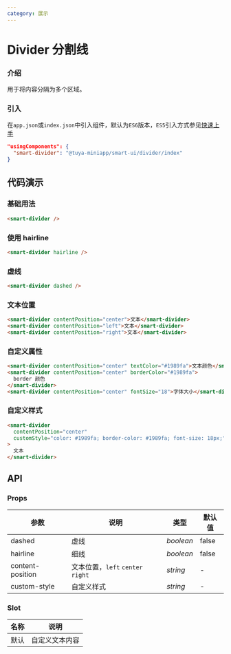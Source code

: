 ```yaml
---
category: 展示
---
```


# Divider 分割线

### 介绍

用于将内容分隔为多个区域。

### 引入

在`app.json`或`index.json`中引入组件，默认为`ES6`版本，`ES5`引入方式参见[快速上手](#/quickstart)

```json
"usingComponents": {
  "smart-divider": "@tuya-miniapp/smart-ui/divider/index"
}
```

## 代码演示

### 基础用法

```html
<smart-divider />
```

### 使用 hairline

```html
<smart-divider hairline />
```

### 虚线

```html
<smart-divider dashed />
```

### 文本位置

```html
<smart-divider contentPosition="center">文本</smart-divider>
<smart-divider contentPosition="left">文本</smart-divider>
<smart-divider contentPosition="right">文本</smart-divider>
```

### 自定义属性

```html
<smart-divider contentPosition="center" textColor="#1989fa">文本颜色</smart-divider>
<smart-divider contentPosition="center" borderColor="#1989fa">
  border 颜色
</smart-divider>
<smart-divider contentPosition="center" fontSize="18">字体大小</smart-divider>
```

### 自定义样式

```html
<smart-divider
  contentPosition="center"
  customStyle="color: #1989fa; border-color: #1989fa; font-size: 18px;"
>
  文本
</smart-divider>
```

## API

### Props

| 参数             | 说明                              | 类型      | 默认值 |
| ---------------- | --------------------------------- | --------- | ------ |
| dashed           | 虚线                              | _boolean_ | false  |
| hairline         | 细线                              | _boolean_ | false  |
| content-position | 文本位置，`left` `center` `right` | _string_  | -      |
| custom-style     | 自定义样式                        | _string_  | -      |

### Slot

| 名称 | 说明           |
| ---- | -------------- |
| 默认 | 自定义文本内容 |
